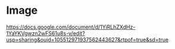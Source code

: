 # Image


https://docs.google.com/document/d/1YiRLhZXdHz-1YaYKVgwzn2wFS61u8s-v/edit?usp=sharing&ouid=105512971937562443627&rtpof=true&sd=true
